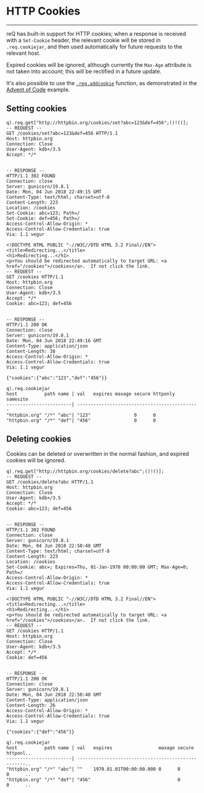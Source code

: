 # HTTP Cookies

---

reQ has built-in support for HTTP cookies; when a response is received with a
`Set-Cookie` header, the relevant cookie will be stored in `.req.cookiejar`,
and then used automatically for future requests to the relevant host.

Expired cookies will be ignored, although currently the `Max-Age` attribute is
not taken into account; this will be rectified in a future update.

It's also possible to use the [`.req.addcookie`](../internal.md#reqaddcookie) function, as
demonstrated in the [Advent of Code](../examples/aoc.md) example.

## Setting cookies

```
q).req.get["http://httpbin.org/cookies/set?abc=123&def=456";()!()];
-- REQUEST --
GET /cookies/set?abc=123&def=456 HTTP/1.1
Host: httpbin.org
Connection: Close
User-Agent: kdb+/3.5
Accept: */*


-- RESPONSE --
HTTP/1.1 302 FOUND
Connection: close
Server: gunicorn/19.8.1
Date: Mon, 04 Jun 2018 22:49:15 GMT
Content-Type: text/html; charset=utf-8
Content-Length: 223
Location: /cookies
Set-Cookie: abc=123; Path=/
Set-Cookie: def=456; Path=/
Access-Control-Allow-Origin: *
Access-Control-Allow-Credentials: true
Via: 1.1 vegur

<!DOCTYPE HTML PUBLIC "-//W3C//DTD HTML 3.2 Final//EN">
<title>Redirecting...</title>
<h1>Redirecting...</h1>
<p>You should be redirected automatically to target URL: <a href="/cookies">/cookies</a>.  If not click the link.
-- REQUEST --
GET /cookies HTTP/1.1
Host: httpbin.org
Connection: Close
User-Agent: kdb+/3.5
Accept: */*
Cookie: abc=123; def=456


-- RESPONSE --
HTTP/1.1 200 OK
Connection: close
Server: gunicorn/19.8.1
Date: Mon, 04 Jun 2018 22:49:16 GMT
Content-Type: application/json
Content-Length: 38
Access-Control-Allow-Origin: *
Access-Control-Allow-Credentials: true
Via: 1.1 vegur

{"cookies":{"abc":"123","def":"456"}}

q).req.cookiejar
host          path name | val   expires maxage secure httponly samesite
------------------------| ---------------------------------------------
"httpbin.org" "/*" "abc"| "123"                0      0
"httpbin.org" "/*" "def"| "456"                0      0
```

## Deleting cookies

Cookies can be deleted or overwritten in the normal fashion, and expired
cookies will be ignored.

```
q).req.get["http://httpbin.org/cookies/delete?abc";()!()];
-- REQUEST --
GET /cookies/delete?abc HTTP/1.1
Host: httpbin.org
Connection: Close
User-Agent: kdb+/3.5
Accept: */*
Cookie: abc=123; def=456


-- RESPONSE --
HTTP/1.1 302 FOUND
Connection: close
Server: gunicorn/19.8.1
Date: Mon, 04 Jun 2018 22:50:48 GMT
Content-Type: text/html; charset=utf-8
Content-Length: 223
Location: /cookies
Set-Cookie: abc=; Expires=Thu, 01-Jan-1970 00:00:00 GMT; Max-Age=0; Path=/
Access-Control-Allow-Origin: *
Access-Control-Allow-Credentials: true
Via: 1.1 vegur

<!DOCTYPE HTML PUBLIC "-//W3C//DTD HTML 3.2 Final//EN">
<title>Redirecting...</title>
<h1>Redirecting...</h1>
<p>You should be redirected automatically to target URL: <a href="/cookies">/cookies</a>.  If not click the link.
-- REQUEST --
GET /cookies HTTP/1.1
Host: httpbin.org
Connection: Close
User-Agent: kdb+/3.5
Accept: */*
Cookie: def=456


-- RESPONSE --
HTTP/1.1 200 OK
Connection: close
Server: gunicorn/19.8.1
Date: Mon, 04 Jun 2018 22:50:48 GMT
Content-Type: application/json
Content-Length: 26
Access-Control-Allow-Origin: *
Access-Control-Allow-Credentials: true
Via: 1.1 vegur

{"cookies":{"def":"456"}}

q).req.cookiejar
host          path name | val   expires                 maxage secure httponl..
------------------------| ---------------------------------------------------..
"httpbin.org" "/*" "abc"| ""    1970.01.01T00:00:00.000 0      0      0      ..
"httpbin.org" "/*" "def"| "456"                                0      0      ..
```